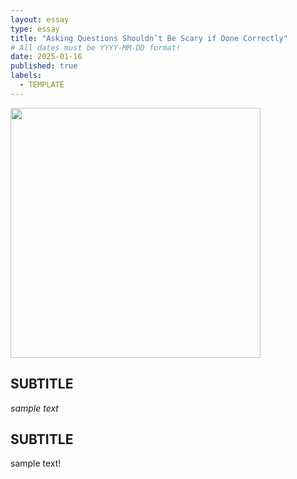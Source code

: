 ```yaml
---
layout: essay
type: essay
title: "Asking Questions Shouldn’t Be Scary if Done Correctly"
# All dates must be YYYY-MM-DD format!
date: 2025-01-16
published: true
labels:
  - TEMPLATE
---
```


<img width="400px" class="rounded float-end pe-4" src="../img/">

## SUBTITLE

*sample text*

## SUBTITLE

sample text!
